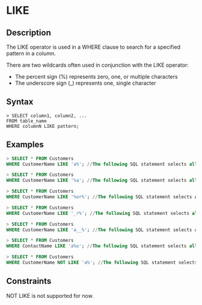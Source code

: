 # **LIKE**

## **Description**
The LIKE operator is used in a WHERE clause to search for a specified pattern in a column.

There are two wildcards often used in conjunction with the LIKE operator:

* The percent sign (%) represents zero, one, or multiple characters
* The underscore sign (_) represents one, single character

## **Syntax**
```
> SELECT column1, column2, ...
FROM table_name
WHERE columnN LIKE pattern;
```
## **Examples**
```sql
> SELECT * FROM Customers
WHERE CustomerName LIKE 'a%'; //The following SQL statement selects all customers with a CustomerName starting with "a"

> SELECT * FROM Customers
WHERE CustomerName LIKE '%a'; //The following SQL statement selects all customers with a CustomerName ending with "a"

> SELECT * FROM Customers
WHERE CustomerName LIKE '%or%'; //The following SQL statement selects all customers with a CustomerName that have "or" in any position

> SELECT * FROM Customers
WHERE CustomerName LIKE '_r%'; //The following SQL statement selects all customers with a CustomerName that have "r" in the second position

> SELECT * FROM Customers
WHERE CustomerName LIKE 'a__%'; //The following SQL statement selects all customers with a CustomerName that starts with "a" and are at least 3 characters in length

> SELECT * FROM Customers
WHERE ContactName LIKE 'a%o'; //The following SQL statement selects all customers with a ContactName that starts with "a" and ends with "o"

> SELECT * FROM Customers
WHERE CustomerName NOT LIKE 'a%'; //The following SQL statement selects all customers with a CustomerName that does NOT start with "a"

```

## **Constraints**

NOT LIKE is not supported for now. 